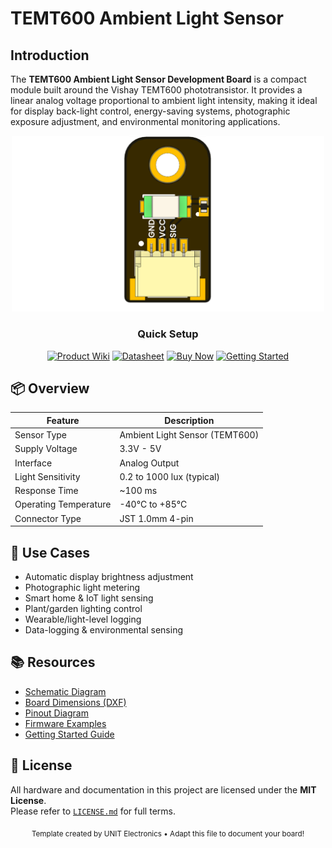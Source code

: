 
# TEMT600 Ambient Light Sensor

## Introduction

The **TEMT600 Ambient Light Sensor Development Board** is a compact module built around the Vishay TEMT600 phototransistor. It provides a linear analog voltage proportional to ambient light intensity, making it ideal for display back-light control, energy-saving systems, photographic exposure adjustment, and environmental monitoring applications.


<div align="center">
  <img src="hardware/resources/unit_top_V_0_0_1_ue0098_TEMT6000.png" width="500px" alt="Development Board">
</div>


<div align="center">

### Quick Setup


[<img src="https://img.shields.io/badge/Product%20Wiki-blue?style=for-the-badge" alt="Product Wiki">](https://unit-electronics-mx.github.io/unit_temt600_ambient_light_sensor/mdbook/index.html)
[<img src="https://img.shields.io/badge/Datasheet-green?style=for-the-badge" alt="Datasheet">](https://unit-electronics-mx.github.io/unit_temt600_ambient_light_sensor/datasheet_professional.html)
[<img src="https://img.shields.io/badge/Buy%20Now-orange?style=for-the-badge" alt="Buy Now">](https://uelectronics.com/)
[<img src="https://img.shields.io/badge/Getting%20Started-purple?style=for-the-badge" alt="Getting Started">](https://unit-electronics-mx.github.io/unit_temt600_ambient_light_sensor/mdbook/software/getting-started.html)

</div>


## 📦 Overview

| Feature                 | Description                                                   |
|------------------------|---------------------------------------------------------------|
| Sensor Type            | Ambient Light Sensor (TEMT600)                                |
| Supply Voltage         | 3.3V - 5V                                                     |
| Interface              | Analog Output                                                 |
| Light Sensitivity     | 0.2 to 1000 lux (typical)                                     |
| Response Time          | ~100 ms                                                       |
| Operating Temperature  | -40°C to +85°C                                                |
| Connector Type         | JST 1.0mm 4-pin                                       |




## 🧪 Use Cases

- Automatic display brightness adjustment  
- Photographic light metering  
- Smart home & IoT light sensing  
- Plant/garden lighting control  
- Wearable/light-level logging  
- Data-logging & environmental sensing



## 📚 Resources

- [Schematic Diagram](https://github.com/UNIT-Electronics-MX/unit_temt600_ambient_light_sensor/blob/main/hardware/README.md#hardware)
- [Board Dimensions (DXF)](https://github.com/UNIT-Electronics-MX/unit_temt600_ambient_light_sensor/blob/main/hardware/README.md#-dimensions)
- [Pinout Diagram](https://github.com/UNIT-Electronics-MX/unit_temt600_ambient_light_sensor/blob/main/hardware/README.md#-dimensions)
- [Firmware Examples](firmware/)
- [Getting Started Guide](docs/getting_started.md)



## 📝 License

All hardware and documentation in this project are licensed under the **MIT License**.  
Please refer to [`LICENSE.md`](LICENSE.md) for full terms.



<div align="center">
  <sub>Template created by UNIT Electronics • Adapt this file to document your board!</sub>
</div>

